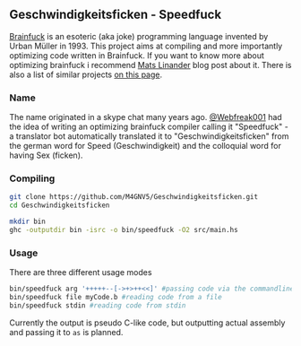## Geschwindigkeitsficken - Speedfuck

[Brainfuck](https://en.wikipedia.org/wiki/Brainfuck) is an esoteric (aka joke)
programming language invented by Urban Müller in 1993. This project aims at
compiling and more importantly optimizing code written in Brainfuck. If you
want to know more about optimizing brainfuck i recommend [Mats Linander](http://calmerthanyouare.org/2015/01/07/optimizing-brainfuck.html) blog
post about it. There is also a list of similar projects [on this page](https://github.com/lifthrasiir/esotope-bfc/wiki/Comparison).

### Name

The name originated in a skype chat many years ago. [@Webfreak001](https://github.com/WebFreak001) had the idea of
writing an optimizing brainfuck compiler calling it "Speedfuck" - a translator
bot automatically translated it to "Geschwindigkeitsficken" from the german word
for Speed (Geschwindigkeit) and the colloquial word for having Sex (ficken).

### Compiling

```sh
git clone https://github.com/M4GNV5/Geschwindigkeitsficken.git
cd Geschwindigkeitsficken

mkdir bin
ghc -outputdir bin -isrc -o bin/speedfuck -O2 src/main.hs
```

### Usage

There are three different usage modes
```sh
bin/speedfuck arg '+++++--[->+>++<<]' #passing code via the commandline
bin/speedfuck file myCode.b #reading code from a file
bin/speedfuck stdin #reading code from stdin
```

Currently the output is pseudo C-like code, but outputting actual assembly
and passing it to `as` is planned.

